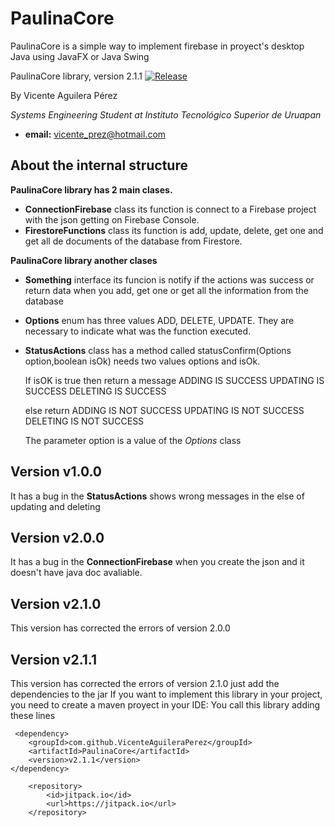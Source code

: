 # PaulinaCore
PaulinaCore is a simple way to implement firebase in proyect's desktop Java using JavaFX or Java Swing

PaulinaCore library, version 2.1.1   [![Release](https://jitpack.io/v/VicenteAguileraPerez/PaulinaCore.svg)](https://jitpack.io/#VicenteAguileraPerez/PaulinaCore)

By Vicente Aguilera Pérez

*Systems Engineering Student at Instituto Tecnológico Superior de Uruapan*

- **email:** vicente_prez@hotmail.com

About the internal structure
---------------------
**PaulinaCore library has 2 main clases.** 
- **ConnectionFirebase** class its function is connect to a Firebase project with the json getting on Firebase Console.
- **FirestoreFunctions** class its function is add, update, delete, get one and get all de documents of the database from Firestore.

**PaulinaCore library another clases** 
- **Something** interface its funcion is notify if the actions was success or return data when you add, get one or get all the information from the database
- **Options** enum has three values ADD, DELETE, UPDATE. They are necessary to indicate what was the function executed.
- **StatusActions** class has a method called statusConfirm(Options option,boolean isOk) needs two values options and isOk.

	If isOK is true then return a message
	ADDING IS SUCCESS
	UPDATING IS SUCCESS
	DELETING IS SUCCESS

	else return
	ADDING IS NOT SUCCESS
	UPDATING IS NOT SUCCESS
	DELETING IS NOT SUCCESS
	
	The parameter option is a value of the *Options* class

Version v1.0.0
---------------------
It has a bug in the **StatusActions** shows wrong messages in the else of updating and deleting

Version v2.0.0
---------------------
It has a bug in the **ConnectionFirebase** when you create the json and it doesn't have java doc avaliable.

Version v2.1.0
---------------------
This version has corrected the errors of version 2.0.0

Version v2.1.1
---------------------
This version has corrected the errors of version 2.1.0 just add the dependencies to the jar
If you want to implement this library in your project, you need to create a maven proyect in your IDE:
You call this library adding these lines
     
<dependencies>

     <dependency>
	    <groupId>com.github.VicenteAguileraPerez</groupId>
	    <artifactId>PaulinaCore</artifactId>
	    <version>v2.1.1</version>
	</dependency>
    
</dependencies>

<repositories>

        <repository>
            <id>jitpack.io</id>
            <url>https://jitpack.io</url>
        </repository>

</repositories>

